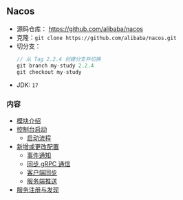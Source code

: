 ## Nacos
- 源码仓库： https://github.com/alibaba/nacos
- 克隆：`git clone https://github.com/alibaba/nacos.git`
- 切分支：
  ```js
  // 从 Tag 2.2.4 创建分支并切换
  git branch my-study 2.2.4
  git checkout my-study
  ```
- JDK: `17`


### 内容
- [模块介绍](模块介绍.md)
- [控制台启动](控制台启动.md)
  - [启动流程](启动流程.md)
- [新增或更改配置](新增配置.md)
  - [事件通知](事件通知.md)
  - [同步 gRPC 通信](同步-gRPC.md)
  - [客户端同步](客户端同步.md)
  - [服务端推送](服务端推送.md)
- [服务注册与发现](服务注册与发现.md)